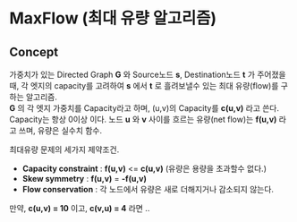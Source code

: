 # MaxFlow (최대 유량 알고리즘)

## Concept
가중치가 있는 Directed Graph __G__ 와 Source노드 __s__, Destination노드 __t__ 가 주어졌을 때, 각 엣지의 capacity를 고려하여 __s__ 에서 __t__ 로 흘려보낼수 있는 최대 유량(flow)를 구하는 알고리즘.  
__G__ 의 각 엣지 가중치를 Capacity라고 하며, (u,v)의 Capacity를 __c(u,v)__ 라고 쓴다. Capacity는 항상 0이상 이다. 노드 __u__ 와 __v__ 사이를 흐르는 유량(net flow)는 __f(u,v)__ 라고 쓰며, 유량은 실수치 함수.  

최대유량 문제의 세가지 제약조건.  
- __Capacity constraint__ : __f(u,v)__ <= __c(u,v)__ (유량은 용량을 초과할수 없다.)
- __Skew symmetry__ : __f(u,v)__ = __-f(u,v)__
- __Flow conservation__ : 각 노드에서 유량은 새로 더해지거나 감소되지 않는다.

만약, __c(u,v) = 10__ 이고, __c(v,u) = 4__ 라면 ..  
